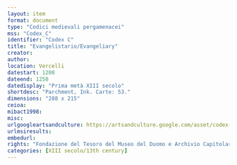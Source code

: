 ```yaml
---
layout: item
format: document
type: "Codici medievali pergamenacei"
mss: "Codex_C"
identifier: "Codex C"
title: "Evangelistario/Evangeliary"
creator: 
author: 
location: Vercelli
datestart: 1200
dateend: 1250
datedisplay: "Prima metà XIII secolo"
shortdesc: "Parchment, Ink. Carte: 53."
dimensions: "288 x 215"
ceioa: 
mibact1998: 
misc: 
urlgoogleartsandculture: https://artsandculture.google.com/asset/codex-c/PgFe5cG2VahaOw
urlmsiresults: 
embedurl: 
rights: "Fondazione del Tesoro del Museo del Duomo e Archivio Capitolare"
categories: [XIII secolo/13th century]
---
```

